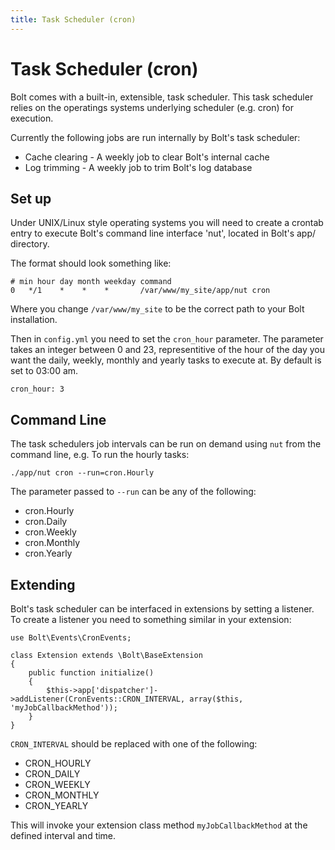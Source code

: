```yaml
---
title: Task Scheduler (cron)
---
```

Task Scheduler (cron)
=====================

Bolt comes with a built-in, extensible, task scheduler. This task scheduler
relies on the operatings systems underlying scheduler (e.g. cron) for execution.

Currently the following jobs are run internally by Bolt's task scheduler:

  - Cache clearing - A weekly job to clear Bolt's internal cache
  - Log trimming - A weekly job to trim Bolt's log database

Set up
------

Under UNIX/Linux style operating systems you will need to create a crontab entry
to execute Bolt's command line interface 'nut', located in Bolt's app/
directory.

The format should look something like:

```
# min hour day month weekday command
0   */1    *    *    *       /var/www/my_site/app/nut cron
```

Where you change `/var/www/my_site` to be the correct path to your Bolt
installation.

Then in `config.yml` you need to set the `cron_hour` parameter.  The parameter
takes an integer between 0 and 23, representitive of the hour of the day you
want the daily, weekly, monthly and yearly tasks to execute at. By default is
set to 03:00 am.

```
cron_hour: 3
```

Command Line
------------

The task schedulers job intervals can be run on demand using `nut` from the
command line, e.g. To run the hourly tasks:

```
./app/nut cron --run=cron.Hourly
```

The parameter passed to `--run` can be any of the following:

  - cron.Hourly
  - cron.Daily
  - cron.Weekly
  - cron.Monthly
  - cron.Yearly

Extending
---------

Bolt's task scheduler can be interfaced in extensions by setting a listener. To
create a listener you need to something similar in your extension:

```
use Bolt\Events\CronEvents;

class Extension extends \Bolt\BaseExtension
{
    public function initialize()
    {
        $this->app['dispatcher']->addListener(CronEvents::CRON_INTERVAL, array($this, 'myJobCallbackMethod'));
    }
}
```

`CRON_INTERVAL` should be replaced with one of the following:

  - CRON_HOURLY
  - CRON_DAILY
  - CRON_WEEKLY
  - CRON_MONTHLY
  - CRON_YEARLY

This will invoke your extension class method `myJobCallbackMethod` at the
defined interval and time.

